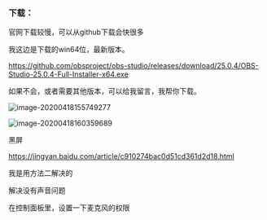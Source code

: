 



### 下载：

官网下载较慢，可以从github下载会快很多

我这边是下载的win64位，最新版本。

https://github.com/obsproject/obs-studio/releases/download/25.0.4/OBS-Studio-25.0.4-Full-Installer-x64.exe

如果不会，或者需要其他版本，可以给我留言，我帮你下载。



![image-20200418155749277](D:\文章\各种工具\OBS录屏\image-20200418155749277.png)



![image-20200418160359689](D:\文章\各种工具\OBS录屏\image-20200418160359689.png)



黑屏

https://jingyan.baidu.com/article/c910274bac0d51cd361d2d18.html

我是用方法二解决的



解决没有声音问题

在控制面板里，设置一下麦克风的权限



